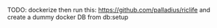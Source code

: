 TODO: dockerize then run this: https://github.com/palladius/riclife
and create a dummy docker DB from db:setup

